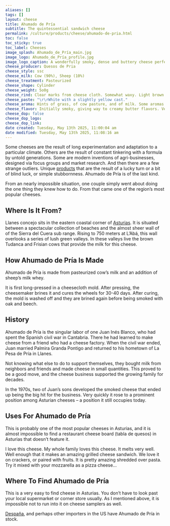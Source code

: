 ```yaml
---
aliases: []
tags: []
layout: cheese
title: Ahumado de Pría
subtitle: The quintessential sandwich cheese
permalink: /culture/products/cheese/ahumado-de-pria.html
toc: false
toc_sticky: true
toc_label: Cheeses
image_splash: Ahumado_de_Pría_main.jpg
image_logo: Ahumado_de_Pría_profile.jpg
image_logo_caption: A wonderfully smoky, dense and buttery cheese perfect for snacking and sandwich making.
cheese_producer: Quesos de Pria
cheese_style: ssc
cheese_milk: Cow (90%), Sheep (10%)
cheese_treatment: Pasteurized
cheese_shape: Cylinder
cheese_weight: 5o0g
cheese_rind: Clear marks from cheese cloth. Somewhat waxy. Light brown from the smoking.
cheese_paste: "\r\rWhite with a slightly yellow cast."
cheese_aroma: Hints of grass, of cow pasture, and of milk. Some aromas of toasted nuts and, of course, smoke.
cheese_flavor: Initially smoky, giving way to creamy butter flavors. Very creamy mouthfeel, like the best Muenster cheeses.
cheese_dop: false
cheese_dop_logo: 
cheese_dop_link: 
date created: Tuesday, May 13th 2025, 11:00:04 am
date modified: Tuesday, May 13th 2025, 11:08:16 am
---
```

Some cheeses are the result of long experimentation and adaptation to a particular climate. Others are the result of constant tinkering with a formula by untold generations. Some are modern inventions of agri-businesses, designed via focus groups and market research. And then there are a few strange outliers. Unique [products](https://eatingasturias.com/wiki/Products "Products") that are the result of a lucky turn or a bit of blind luck, or simple stubbornness. Ahumado de Pría is of the last kind.

From an nearly impossible situation, one couple simply went about doing the one thing they knew how to do. From that came one of the region’s most popular cheeses.

## Where Is It From?

Llanes concejo sits in the eastern coastal corner of [Asturias](https://eatingasturias.com/wiki/Asturias "Asturias"). It is situated between a spectacular collection of beaches and the almost sheer wall of of the Sierra del Cuera sub range. Rising to 750 meters at L’Abá, this wall overlooks a series of lush green valleys. In these valleys live the brown Tudanca and Frisian cows that provide the milk for this cheese.

## How Ahumado de Pría Is Made

Ahumado de Pría is made from pasteurized cow’s milk and an addition of sheep’s milk whey.

It is first long-pressed in a cheesecloth mold. After pressing, the cheesemaker brines it and cures the wheels for 30-40 days. After curing, the mold is washed off and they are brined again before being smoked with oak and beech.

## History

Ahumado de Pría is the singular labor of one Juan Inés Blanco, who had spent the Spanish civil war in Cantabria. There he had learned to make cheese from a friend who had a cheese factory. When the civil war ended, Juan married Palmira Granda Pontigo and returned to his hometown of La Pesa de Pría in Llanes.

Not knowing what else to do to support themselves, they bought milk from neighbors and friends and made cheese in small quantities. This proved to be a good move, and the cheese business supported the growing family for decades.

In the 1970s, two of Juan’s sons developed the smoked cheese that ended up being the big hit for the business. Very quickly it rose to a prominent position among Asturian cheeses – a position it still occupies today.

## Uses For Ahumado de Pría

This is probably one of the most popular cheeses in Asturias, and it is almost impossible to find a restaurant cheese board (tabla de quesos) in Asturias that doesn’t feature it.

I love this cheese. My whole family loves this cheese. It melts very well. Well enough that it makes an amazing grilled cheese sandwich. We love it on crackers, or paired with fruits. It is pretty amazing shredded over pasta. Try it mixed with your mozzarella as a pizza cheese…

## Where To Find Ahumado de Pría

This is a very easy to find cheese in Asturias. You don’t have to look past your local supermarket or corner store usually. As I mentioned above, it is impossible not to run into it on cheese samplers as well.

[Despaña](https://despanabrandfoods.com/collections/a7-cheese/products/ahumado-de-pria), and perhaps other importers in the US have Ahumado de Pría in stock.